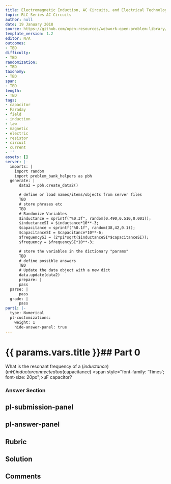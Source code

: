 ```yaml
---
title: Electromagnetic Induction, AC Circuits, and Electrical Technologies
topic: RLC Series AC Circuits
author: null
date: 19 January 2018
source: https://github.com/open-resources/webwork-open-problem-library/tree/master/Contrib/BrockPhysics/College_Physics_Urone/23.Electromagnetic_Induction_AC_Circuits_and_Electrical_Technologies/23-12.RLC_Series_AC_Circuits/NU_U17_23_12_004.pg
template_version: 1.2
editor: N/A
outcomes:
- TBD
difficulty:
- TBD
randomization:
- TBD
taxonomy:
- TBD
span:
- TBD
length:
- TBD
tags:
- capacitor
- Faraday
- field
- induction
- law
- magnetic
- electric
- resistor
- circuit
- current
- ''
assets: []
server: |-
  imports: |
    import random
    import problem_bank_helpers as pbh
  generate: |
      data2 = pbh.create_data2()

      # define or load names/items/objects from server files
      TBD
      # store phrases etc
      TBD
      # Randomize Variables
      $inductance = sprintf("%0.3f", random(0.490,0.510,0.001));
      $inductanceSI = $inductance*10**-3;
      $capacitance = sprintf("%0.1f", random(38,42,0.1));
      $capacitanceSI = $capacitance*10**-6;
      $frequencySI = (2*pi*sqrt($inductanceSI*$capacitanceSI));
      $frequency = $frequencySI*10**-3;

      # store the variables in the dictionary "params"
      TBD
      # define possible answers
      TBD
      # Update the data object with a new dict
      data.update(data2)
      prepare: |
      pass
  parse: |
      pass
  grade: |
      pass
part1: |-
  type: Numerical
  pl-customizations:
    weight: 1
    hide-answer-panel: true
---
```


# {{ params.vars.title }}## Part 0 
What is the resonant frequency of a ($inductance) (mH) inductor connected to a ($capacitance) <span style="font-family: 'Times'; font-size: 20px";>&mu;F</span> capacitor? 


### Answer Section 


## pl-submission-panel 


## pl-answer-panel 


## Rubric 


## Solution 


## Comments 


